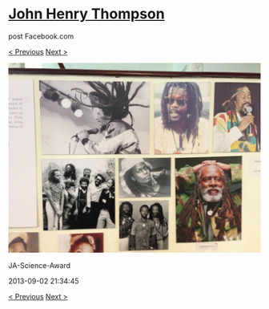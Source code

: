 # [John Henry Thompson](../README.md)
post Facebook.com

[< Previous](2013-09-02-17.md) [Next >](2013-09-02-19.md)

[![](../media/2013-09-02/JA-Science-Award-7.jpg)](../README.md)

JA-Science-Award

2013-09-02 21:34:45

[< Previous](2013-09-02-17.md) [Next >](2013-09-02-19.md)